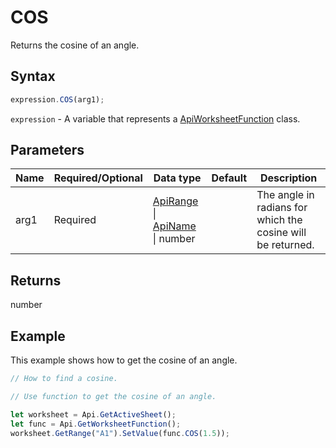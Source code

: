 # COS

Returns the cosine of an angle.

## Syntax

```javascript
expression.COS(arg1);
```

`expression` - A variable that represents a [ApiWorksheetFunction](../ApiWorksheetFunction.md) class.

## Parameters

| **Name** | **Required/Optional** | **Data type** | **Default** | **Description** |
| ------------- | ------------- | ------------- | ------------- | ------------- |
| arg1 | Required | [ApiRange](../../ApiRange/ApiRange.md) \| [ApiName](../../ApiName/ApiName.md) \| number |  | The angle in radians for which the cosine will be returned. |

## Returns

number

## Example

This example shows how to get the cosine of an angle.

```javascript editor-xlsx
// How to find a cosine.

// Use function to get the cosine of an angle.

let worksheet = Api.GetActiveSheet();
let func = Api.GetWorksheetFunction();
worksheet.GetRange("A1").SetValue(func.COS(1.5));
```
